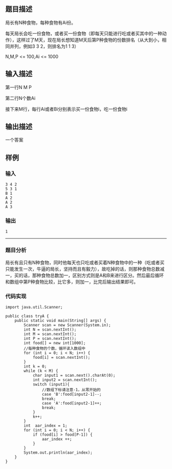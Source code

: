 
## 题目描述

局长有N种食物，每种食物有Ai份。

每天局长会吃一份食物，或者买一份食物（即每天只能进行吃或者买其中的一种动作），这样过了M天，现在局长想知道M天后第P种食物的份数排名（从大到小，相同并列，例如3 3 2，则排名为1 1 3） 

N,M,P <= 100,Ai <= 1000

## 输入描述

第一行N M P 

第二行N个数Ai 

接下来M行，每行Ai或者Bi分别表示买一份食物i，吃一份食物i 
　　 
## 输出描述 

一个答案

## 样例

### 输入
	3 4 2
	5 3 1
	B 1
	A 2
	A 2
	A 3

### 输出
	1

----

### 题目分析

局长有且只有N种食物，同时他每天也只吃或者买着N种食物中的一种（吃或者买只能发生一次，牛逼的局长，坚持而且有毅力），故吃掉的话，则那种食物总数减一，买的话，那种食物总数加一，区别方式则是A和B来进行区分。然后最后循环和数组中第P种食物比较，比它多，则加一，比完后输出结果即可。

### 代码实现

	import java.util.Scanner;
	
	public class tryA {
	    public static void main(String[] args) {
	        Scanner scan = new Scanner(System.in);
	        int N = scan.nextInt();
	        int M = scan.nextInt();
	        int P = scan.nextInt();
	        int food[] = new int[1000];
	        //每种食物的个数，循环读入数组中
	        for (int i = 0; i < N; i++) {
	            food[i] = scan.nextInt();
	        }
	        int k = 0;
	        while (k < M) {
	            char input1 = scan.next().charAt(0);
	            int input2 = scan.nextInt();
	            switch (input1){
	                //数组下标请注意-1，从零开始的
	                case 'B':food[input2-1]--;
	                break;
	                case 'A':food[input2-1]++;
	                break;
	            }
	            k++;
	        }
	        int  aar_index = 1;
	        for (int i = 0; i < N; i++) {
	            if (food[i] > food[P-1]) {
	                aar_index ++;
	            }
	        }
	        System.out.println(aar_index);
	    }
	}
